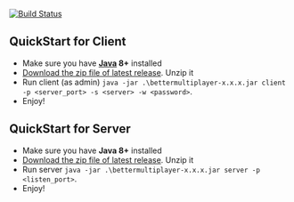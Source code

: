 [![Build Status](https://travis-ci.com/Immueggpain/bettermultiplayer.svg?branch=master)](https://travis-ci.com/Immueggpain/bettermultiplayer)

## QuickStart for Client
* Make sure you have **[Java](https://jdk.java.net/11/) 8+** installed
* [Download the zip file of latest release](https://github.com/Immueggpain/bettermultiplayer/releases). Unzip it
* Run client (as admin) `java -jar .\bettermultiplayer-x.x.x.jar client -p <server_port> -s <server> -w <password>`.
* Enjoy!

## QuickStart for Server
* Make sure you have **Java 8+** installed
* [Download the zip file of latest release](https://github.com/Immueggpain/bettermultiplayer/releases). Unzip it
* Run server `java -jar .\bettermultiplayer-x.x.x.jar server -p <listen_port>`.
* Enjoy!
